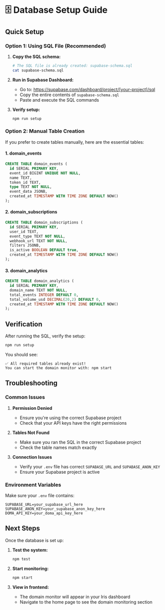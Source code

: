 # 🗄️ Database Setup Guide

## Quick Setup

### Option 1: Using SQL File (Recommended)

1. **Copy the SQL schema:**
   ```bash
   # The SQL file is already created: supabase-schema.sql
   cat supabase-schema.sql
   ```

2. **Run in Supabase Dashboard:**
   - Go to: https://supabase.com/dashboard/project/[your-project]/sql
   - Copy the entire contents of `supabase-schema.sql`
   - Paste and execute the SQL commands

3. **Verify setup:**
   ```bash
   npm run setup
   ```

### Option 2: Manual Table Creation

If you prefer to create tables manually, here are the essential tables:

#### 1. domain_events
```sql
CREATE TABLE domain_events (
  id SERIAL PRIMARY KEY,
  event_id BIGINT UNIQUE NOT NULL,
  name TEXT,
  token_id TEXT,
  type TEXT NOT NULL,
  event_data JSONB,
  created_at TIMESTAMP WITH TIME ZONE DEFAULT NOW()
);
```

#### 2. domain_subscriptions
```sql
CREATE TABLE domain_subscriptions (
  id SERIAL PRIMARY KEY,
  user_id TEXT,
  event_type TEXT NOT NULL,
  webhook_url TEXT NOT NULL,
  filters JSONB,
  is_active BOOLEAN DEFAULT true,
  created_at TIMESTAMP WITH TIME ZONE DEFAULT NOW()
);
```

#### 3. domain_analytics
```sql
CREATE TABLE domain_analytics (
  id SERIAL PRIMARY KEY,
  domain_name TEXT NOT NULL,
  total_events INTEGER DEFAULT 0,
  total_volume_usd DECIMAL(20,2) DEFAULT 0,
  created_at TIMESTAMP WITH TIME ZONE DEFAULT NOW()
);
```

## Verification

After running the SQL, verify the setup:

```bash
npm run setup
```

You should see:
```
✅ All required tables already exist!
You can start the domain monitor with: npm start
```

## Troubleshooting

### Common Issues

1. **Permission Denied**
   - Ensure you're using the correct Supabase project
   - Check that your API keys have the right permissions

2. **Tables Not Found**
   - Make sure you ran the SQL in the correct Supabase project
   - Check the table names match exactly

3. **Connection Issues**
   - Verify your `.env` file has correct `SUPABASE_URL` and `SUPABASE_ANON_KEY`
   - Ensure your Supabase project is active

### Environment Variables

Make sure your `.env` file contains:

```env
SUPABASE_URL=your_supabase_url_here
SUPABASE_ANON_KEY=your_supabase_anon_key_here
DOMA_API_KEY=your_doma_api_key_here
```

## Next Steps

Once the database is set up:

1. **Test the system:**
   ```bash
   npm test
   ```

2. **Start monitoring:**
   ```bash
   npm start
   ```

3. **View in frontend:**
   - The domain monitor will appear in your Iris dashboard
   - Navigate to the home page to see the domain monitoring section


